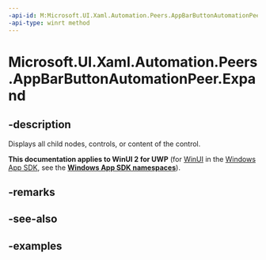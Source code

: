 ```yaml
---
-api-id: M:Microsoft.UI.Xaml.Automation.Peers.AppBarButtonAutomationPeer.Expand
-api-type: winrt method
---
```


<!-- Method syntax.
public void AppBarButtonAutomationPeer.Expand()
-->

# Microsoft.UI.Xaml.Automation.Peers.AppBarButtonAutomationPeer.Expand

## -description

Displays all child nodes, controls, or content of the control.

**This documentation applies to WinUI 2 for UWP** (for [WinUI](/windows/apps/winui/winui3/) in the [Windows App SDK](/windows/apps/windows-app-sdk/), see the **[Windows App SDK namespaces](/windows/windows-app-sdk/api/winrt/)**).

## -remarks

## -see-also

## -examples

